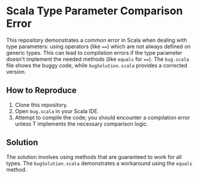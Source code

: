 # Scala Type Parameter Comparison Error
This repository demonstrates a common error in Scala when dealing with type parameters: using operators (like `==`) which are not always defined on generic types. This can lead to compilation errors if the type parameter doesn't implement the needed methods (like `equals` for `==`). The `bug.scala` file shows the buggy code, while `bugSolution.scala` provides a corrected version.

## How to Reproduce
1. Clone this repository.
2. Open `bug.scala` in your Scala IDE.
3. Attempt to compile the code; you should encounter a compilation error unless T implements the necessary comparison logic.

## Solution
The solution involves using methods that are guaranteed to work for all types.  The `bugSolution.scala` demonstrates a workaround using the `equals` method.
